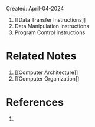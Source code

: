 Created: April-04-2024

1. [[Data Transfer Instructions]]
2. Data Manipulation Instructions
3. Program Control Instructions
# Related Notes

1. [[Computer Architecture]]
2. [[Computer Organization]]
# References

1. 